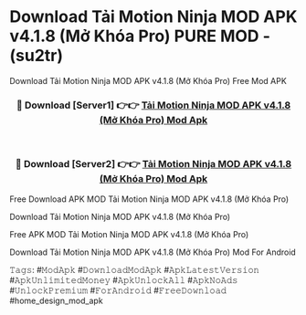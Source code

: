 # Download Tải Motion Ninja MOD APK v4.1.8 (Mở Khóa Pro) PURE MOD - (su2tr)
Download Tải Motion Ninja MOD APK v4.1.8 (Mở Khóa Pro) Free Mod APK

<div align="center">
<h3>🔴 Download [Server1] 👉👉 <a href="https://apk-comot.site?title=Tải_Motion_Ninja_MOD_APK_v4.1.8_(Mở_Khóa_Pro)">Tải Motion Ninja MOD APK v4.1.8 (Mở Khóa Pro) Mod Apk</a></h3><br>

<h3>🔴 Download [Server2] 👉👉 <a href="https://apk-comot.site?title=Tải_Motion_Ninja_MOD_APK_v4.1.8_(Mở_Khóa_Pro)">Tải Motion Ninja MOD APK v4.1.8 (Mở Khóa Pro) Mod Apk</a></h3>
</div>


Free Download APK MOD Tải Motion Ninja MOD APK v4.1.8 (Mở Khóa Pro)

Download Tải Motion Ninja MOD APK v4.1.8 (Mở Khóa Pro) 

Free APK MOD Tải Motion Ninja MOD APK v4.1.8 (Mở Khóa Pro) 

Download Tải Motion Ninja MOD APK v4.1.8 (Mở Khóa Pro) Mod For Android

𝚃𝚊𝚐𝚜: #𝙼𝚘𝚍𝙰𝚙𝚔 #𝙳𝚘𝚠𝚗𝚕𝚘𝚊𝚍𝙼𝚘𝚍𝙰𝚙𝚔 #𝙰𝚙𝚔𝙻𝚊𝚝𝚎𝚜𝚝𝚅𝚎𝚛𝚜𝚒𝚘𝚗 #𝙰𝚙𝚔𝚄𝚗𝚕𝚒𝚖𝚒𝚝𝚎𝚍𝙼𝚘𝚗𝚎𝚢 #𝙰𝚙𝚔𝚄𝚗𝚕𝚘𝚌𝚔𝙰𝚕𝚕 #𝙰𝚙𝚔𝙽𝚘𝙰𝚍𝚜 #𝚄𝚗𝚕𝚘𝚌𝚔𝙿𝚛𝚎𝚖𝚒𝚞𝚖 #𝙵𝚘𝚛𝙰𝚗𝚍𝚛𝚘𝚒𝚍 #𝙵𝚛𝚎𝚎𝙳𝚘𝚠𝚗𝚕𝚘𝚊𝚍 #home_design_mod_apk